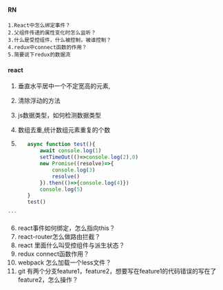 #### RN
    1.React中怎么绑定事件？
    2.父组件传递的属性变化时怎么监听？
    3.什么是受控组件，什么被控制，被谁控制？
    4.redux中connect函数的作用？
    5.简要说下redux的数据流
#### react 
>
  1. 垂直水平居中一个不定宽高的元素,
  2. 清除浮动的方法
  3. js数据类型，如何检测数据类型
  
  4. 数组去重,统计数组元素重复的个数
  5. 
     ```js
        async function test(){
            await console.log(1)
            setTimeOut(()=>console.log(2),0)
            new Promise((resolve)=>{
                console.log(3)
                resolve()
            }).then(()=>{console.log(4)})
            console.log(5)
        }
        test()
    ```   
  6. react事件如何绑定，怎么指向this？
  7. react-router怎么做路由拦截？
  8. react 里面什么叫受控组件与派生状态？
  9. redux connect函数作用？
  10. webpack 怎么加载一个less文件？
  11. git 有两个分支feature1，feature2，想要写在feature1的代码错误的写在了feature2，怎么操作？
>